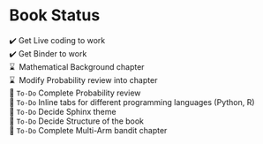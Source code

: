 # Book Status

✔️ Get Live coding to work<br>
✔️ Get Binder to work<br>
⌛$\enspace$Mathematical Background chapter<br>
⌛$\enspace$Modify Probability review into chapter<br>
🛑 `To-Do` Complete Probability review<br>
🛑 `To-Do` Inline tabs for different programming languages (Python, R)<br>
🛑 `To-Do` Decide Sphinx theme<br>
🛑 `To-Do` Decide Structure of the book<br>
🛑 `To-Do` Complete Multi-Arm bandit chapter<br>
